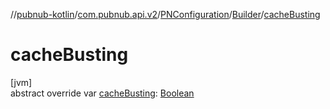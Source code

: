 //[pubnub-kotlin](../../../../index.md)/[com.pubnub.api.v2](../../index.md)/[PNConfiguration](../index.md)/[Builder](index.md)/[cacheBusting](cache-busting.md)

# cacheBusting

[jvm]\
abstract override var [cacheBusting](cache-busting.md): [Boolean](https://kotlinlang.org/api/latest/jvm/stdlib/kotlin/-boolean/index.html)
